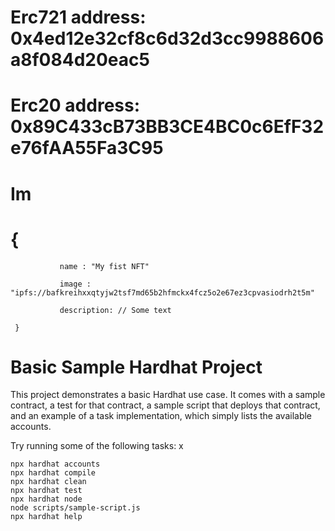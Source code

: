 # Erc721 address: 0x4ed12e32cf8c6d32d3cc9988606a8f084d20eac5
# Erc20 address: 0x89C433cB73BB3CE4BC0c6EfF32e76fAA55Fa3C95
# Im
# {
               name : "My fist NFT"

               image : "ipfs://bafkreihxxqtyjw2tsf7md65b2hfmckx4fcz5o2e67ez3cpvasiodrh2t5m"

               description: // Some text

     }



# Basic Sample Hardhat Project

This project demonstrates a basic Hardhat use case. It comes with a sample contract, a test for that contract, a sample script that deploys that contract, and an example of a task implementation, which simply lists the available accounts.

Try running some of the following tasks:
x
```shell
npx hardhat accounts
npx hardhat compile
npx hardhat clean
npx hardhat test
npx hardhat node
node scripts/sample-script.js
npx hardhat help
```
